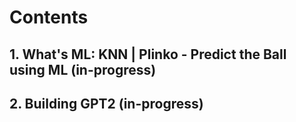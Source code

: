 # Contents

## 1. What's ML: KNN | Plinko - Predict the Ball using ML (in-progress)
## 2. Building GPT2 (in-progress)

